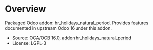 # Overview

Packaged Odoo addon: hr_holidays_natural_period. Provides features documented in upstream Odoo 16 under this addon.

- Source: OCA/OCB 16.0, addon hr_holidays_natural_period
- License: LGPL-3
